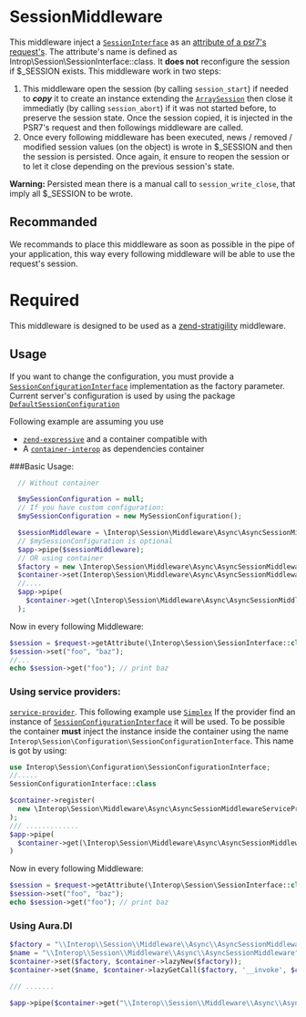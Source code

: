 # SessionMiddleware


This middleware inject a [`SessionInterface`](https://github.com/session-interop/session-interop) as an [attribute of a psr7's request's](http://www.php-fig.org/psr/psr-7/#3-2-1-psr-http-message-serverrequestinterface). The attribute's name is defined as Introp\\Session\\SessionInterface::class.
It __does not__ reconfigure the session if $\_SESSION exists.
This middleware work in two steps:

1. This middleware open the session (by calling `session_start`) if needed to __*copy*__ it to create an instance extending the  [`ArraySession`](https://github.com/session-interop/utils.session) then close it immediatly (by calling `session_abort`) if it was not started before, to preserve the session state. Once the session copied, it is injected in the PSR7's request and then followings middleware are called.
2. Once every following middleware has been executed, news / removed / modified session values (on the object) is wrote in $\_SESSION and then the session is persisted. Once again, it ensure to reopen the session or to let it close depending on the previous session's state.

__Warning:__ Persisted mean there is a manual call to `session_write_close`, that imply all $\_SESSION to be wrote.

## Recommanded

We recommands to place this middleware as soon as possible in the pipe of your application, this way every following middleware will be able to use the request's session.

# Required

This middleware is designed to be used as a [zend-stratigility](https://github.com/zendframework/zend-stratigility) middleware.



## Usage

If you want to change the configuration, you must provide a [`SessionConfigurationInterface`](https://github.com/session-interop/session-configuration-interop) implementation as the factory parameter.
Current server's configuration is used by using the package [`DefaultSessionConfiguration`](https://github.com/session-interop/utils.defaultmanager/blob/master/src/SessionConfiguration.php)

Following example are assuming you use
* [`zend-expressive`](https://github.com/zendframework/zend-expressive) and a container compatible  with
* A [`container-interop`](https://github.com/container-interop/container-interop) as dependencies container



###Basic Usage:


```php
  // Without container

  $mySessionConfiguration = null;
  // If you have custom configuration:
  $mySessionConfiguration = new MySessionConfiguration();

  $sessionMiddleware = \Interop\Session\Middleware\Async\AsyncSessionMiddlewareFactory::createFromConfiguration($mySessionConfiguration);
  // $mySessionConfiguration is optional
  $app->pipe($sessionMiddleware);
  // OR using container
  $factory = new \Interop\Session\Middleware\Async\AsyncSessionMiddlewareFactory();
  $container->set(Interop\Session\Middleware\Async\AsyncSessionMiddlewareServiceProvider::class, $factory->__invoke($container));
  //....
  $app->pipe(
    $container->get(\Interop\Session\Middleware\Async\AsyncSessionMiddlewareServiceProvider::class)
  );
```

Now in every following Middleware:
```php
$session = $request->getAttribute(\Interop\Session\SessionInterface::class);
$session->set("foo", "baz");
//...
echo $session->get("foo"); // print baz

```

### Using service providers:
[`service-provider`](https://github.com/container-interop/service-provider).
This following example use [`Simplex`](https://github.com/mnapoli/simplex)
If the provider find an instance of [`SessionConfigurationInterface`](https://github.com/session-interop/session-configuration-interop) it will be used. To be possible the container __must__ inject the instance inside the container using the name `Interop\Session\Configuration\SessionConfigurationInterface`. This name is got by using:
```php
use Interop\Session\Configuration\SessionConfigurationInterface;
//.....
SessionConfigurationInterface::class
```


```php
$container->register(
  new \Interop\Session\Middleware\Async\AsyncSessionMiddlewareServiceProvider()
);
/// .............
$app->pipe(
  $container->get(\Interop\Session\Middleware\Async\AsyncSessionMiddlewareServiceProvider::class)
)
```

Now in every following Middleware:
```php
$session = $request->getAttribute(\Interop\Session\SessionInterface::class);
$session->set("foo", "baz");
echo $session->get("foo"); // print baz

```

### Using Aura.DI

```php
$factory = "\\Interop\\Session\\Middleware\\Async\\AsyncSessionMiddlewareFactory";
$name = "\\Interop\\Session\\Middleware\\Async\\AsyncSessionMiddleware";
$container->set($factory, $container->lazyNew($factory));
$container->set($name, $container->lazyGetCall($factory, '__invoke', $container));

/// .......

$app->pipe($container->get("\\Interop\\Session\\Middleware\\Async\\AsyncSessionMiddleware"));
```
